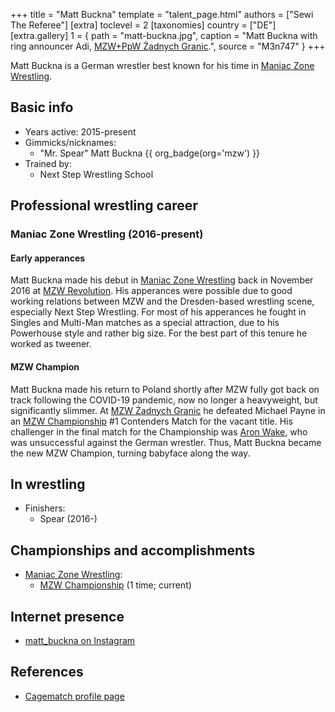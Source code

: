 +++
title = "Matt Buckna"
template = "talent_page.html"
authors = ["Sewi The Referee"]
[extra]
toclevel = 2
[taxonomies]
country = ["DE"]
[extra.gallery]
1 = { path = "matt-buckna.jpg", caption = "Matt Buckna with ring announcer Adi, [MZW+PpW Żadnych Granic](@/e/mzw/2023-09-23-mzw_ppw-zadnych-granic.md).", source = "M3n747" }
+++

Matt Buckna is a German wrestler best known for his time in [Maniac Zone Wrestling](@/o/mzw.md).

## Basic info

* Years active: 2015-present
* Gimmicks/nicknames:
  - "Mr. Spear" Matt Buckna {{ org_badge(org='mzw') }}
* Trained by:
  - Next Step Wrestling School

## Professional wrestling career

### Maniac Zone Wrestling (2016-present)

#### Early apperances

Matt Buckna made his debut in [Maniac Zone Wrestling](@/o/mzw.md) back in November 2016 at [MZW Revolution](@/e/mzw/2016-11-05-mzw-revolution.md). His apperances were possible due to good working relations between MZW and the Dresden-based wrestling scene, especially Next Step Wrestling. For most of his apperances he fought in Singles and Multi-Man matches as a special attraction, due to his Powerhouse style and rather big size. For the best part of this tenure he worked as tweener.

#### MZW Champion

Matt Buckna made his return to Poland shortly after MZW fully got back on track following the COVID-19 pandemic, now no longer a heavyweight, but significantly slimmer. At [MZW Żadnych Granic](@/e/mzw/2023-09-23-mzw_ppw-zadnych-granic.md) he defeated Michael Payne in an [MZW Championship](@/c/mzw-championship.md) #1 Contenders Match for the vacant title. His challenger in the final match for the Championship was [Aron Wake](@/w/aron-wake.md), who was unsuccessful against the German wrestler. Thus, Matt Buckna became the new MZW Champion, turning babyface along the way.

## In wrestling

* Finishers:
  - Spear (2016-)

## Championships and accomplishments

* [Maniac Zone Wrestling](@/o/mzw.md):
  - [MZW Championship](@/c/mzw-championship.md) (1 time; current)

## Internet presence

* [matt_buckna on Instagram](https://www.instagram.com/matt_buckna/)

## References

* [Cagematch profile page](https://www.cagematch.net/?id=2&nr=22061)

